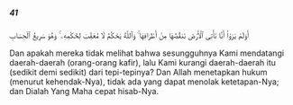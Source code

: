 ##### 41

<span class="ayah">أَوَلَمْ يَرَوْا۟ أَنَّا نَأْتِى ٱلْأَرْضَ نَنقُصُهَا مِنْ أَطْرَافِهَا ۚ وَٱللَّهُ يَحْكُمُ لَا مُعَقِّبَ لِحُكْمِهِۦ ۚ وَهُوَ سَرِيعُ ٱلْحِسَابِ</span>

<span class="ayah_translation">Dan apakah mereka tidak melihat bahwa sesungguhnya Kami mendatangi daerah-daerah (orang-orang kafir), lalu Kami kurangi daerah-daerah itu (sedikit demi sedikit) dari tepi-tepinya? Dan Allah menetapkan hukum (menurut kehendak-Nya), tidak ada yang dapat menolak ketetapan-Nya; dan Dialah Yang Maha cepat hisab-Nya.</span>
